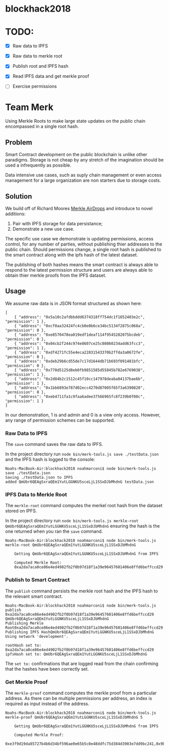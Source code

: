 # blockhack2018


# TODO:

  - [x] Raw data to IPFS
  - [x] Raw data to merkle root
  - [x] Publish root and IPFS hash
  - [x] Read IPFS data and get merkle proof
  - [ ] Exercise permissions


# Team Merk

Using Merkle Roots to make large state updates on the public chain encompassed in a single root hash.

## Problem

Smart Contract development on the public blockchain is unlike other paradigms. Storage is not cheap by any stretch of the imagination should be used a infrequently as possible.

Data intensive use cases, such as suply chain management or even access management for a large organization are non starters due to storage costs. 

## Solution

We build off of Richard Moores [Merkle AirDrops](https://blog.ricmoo.com/merkle-air-drops-e6406945584d) and introduce to novel additions:

  1. Pair with IPFS storage for data persistance;
  2. Demonstrate a new use case.

The specific use case we demonstrate is updating permissions, access control, for any number of parties, without publishing thier addresses to the public chain. Should permissions change, a single root hash is published to the smart contract along with the ipfs hash of the latest dataset.

The publishing of both hashes means the smart contract is always able to respond to the latest permission structure and users are always able to obtain thier merkle proofs from the IPFS dataset.


## Usage

We assume raw data is in JSON format structured as shown here:

```{json}
[
    { "address": "0x5a10c2afdbbddd6374318ff754dc1f1852403e2c", "permission": 1 },
    { "address": "0xcf0aa32424fc4cb0e0b6ce34bc5134f2875c068a", "permission": 0 },
    { "address": "0xe8570478ea019edf1deaf114f9545282075bcdeb", "permission": 0 },
    { "address": "0x04cb2f244c974e8607ce25c80860234add63fcc3", "permission": 1 },
    { "address": "0xdf4271fc55e4eca22831543370b2ffda3a0672fe", "permission": 0 },
    { "address": "0xdeb29b6cd55de7c17d1644db71b693f091481bfc", "permission": 0 },
    { "address": "0x770d5125d8eb0fb9851585d55845b782e6769038", "permission": 1 },
    { "address": "0x2d84b2c1512c45f10cc147978deaba04137bae6b", "permission": 1 },
    { "address": "0x1bb6893e787d02ecc4270d87005f65f3a6390820", "permission": 0 },
    { "address": "0xeb4711fa1c9faa6adee37566965fc8f239b0f00c", "permission": 1 }
]
```

In our demonstration, 1 is and admin and 0 is a view only access. However, any range of permission schemes can be supported.

### Raw Data to IPFS

The `save` command saves the raw data to IPFS.

In the project directory run `node bin/merk-tools.js save ./testData.json` and the IPFS hash is logged to the console:

```
Noahs-MacBook-Air:blockhack2018 noahmarconi$ node bin/merk-tools.js save ./testData.json
Saving ./testData.json to IPFS
added QmUbr6QEAgSxraQEm1YutLGGNKU5sceLjL1SSxDJbMhdnG testData.json
```

### IPFS Data to Merkle Root

The `merkle-root` command computes the merkel root hash from the dataset stored on IPFS.

In the project directory run `node bin/merk-tools.js merkle-root QmUbr6QEAgSxraQEm1YutLGGNKU5sceLjL1SSxDJbMhdnG` ensuring the hash is the one returned when you ran the `save` command.

```
Noahs-MacBook-Air:blockhack2018 noahmarconi$ node bin/merk-tools.js merkle-root QmUbr6QEAgSxraQEm1YutLGGNKU5sceLjL1SSxDJbMhdnG

    Getting QmUbr6QEAgSxraQEm1YutLGGNKU5sceLjL1SSxDJbMhdnG from IPFS

    Computed Merkle Root:
    0xa2da7aca0ce86e4ed4902fb2f0b97d18f1a39e96457601406e8ffd6beffccd29
```

### Publish to Smart Contract

The `publish` command persists the merkle root hash and the IPFS hash to the relevant smart contract.

```
Noahs-MacBook-Air:blockhack2018 noahmarconi$ node bin/merk-tools.js publish 0xa2da7aca0ce86e4ed4902fb2f0b97d18f1a39e96457601406e8ffd6beffccd29 QmUbr6QEAgSxraQEm1YutLGGNKU5sceLjL1SSxDJbMhdnG
Publishing Merkle Root0xa2da7aca0ce86e4ed4902fb2f0b97d18f1a39e96457601406e8ffd6beffccd29
Publishing IPFS HashQmUbr6QEAgSxraQEm1YutLGGNKU5sceLjL1SSxDJbMhdnG
Using network 'development'.

rootHash set to: 0xa2da7aca0ce86e4ed4902fb2f0b97d18f1a39e96457601406e8ffd6beffccd29
ipfsHash set to: QmUbr6QEAgSxraQEm1YutLGGNKU5sceLjL1SSxDJbMhdnG
```
The `set to:` confirmations that are logged read from the chain confirming that the hashes have been correctly set.

### Get Merkle Proof

The `merkle-proof` command computes the merkle proof from a particular address. As there can be multiple permissions per address, an index is required as input instead of the address.

```
Noahs-MacBook-Air:blockhack2018 noahmarconi$ node bin/merk-tools.js merkle-proof QmUbr6QEAgSxraQEm1YutLGGNKU5sceLjL1SSxDJbMhdnG 5

    Getting QmUbr6QEAgSxraQEm1YutLGGNKU5sceLjL1SSxDJbMhdnG from IPFS

    Computed Merkle Proof:
    0xe3f9d19da85727b4b6d34bf596ae0e65b5c0e48ddfc75d384d3903e7dd9bc241,0x9b32e97554c36e9632ae438783236dfabe5ff34ca911ade46e9e4368b1b11866,0xaabfd2d196411c67659bcdf7fa66d38d8ff675ce05006a23c90a54216426bd4a,0xfdfc4af370dfa446bff2972dbbdf127b822179c8a7fa61260ef0ae18b8a7dc5f
```



